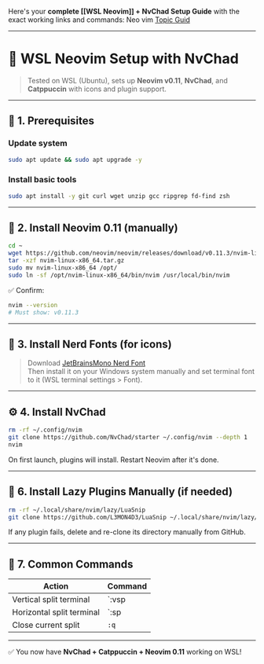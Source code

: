 Here's your **complete [[WSL Neovim]] + NvChad Setup Guide** with the exact working links and commands:
Neo vim [Topic Guid](<WSL Neovim.md>)

---

# 🚀 WSL Neovim Setup with NvChad
> Tested on WSL (Ubuntu), sets up **Neovim v0.11**, **NvChad**, and **Catppuccin** with icons and plugin support.

---

## 🧱 1. Prerequisites

### Update system

```bash
sudo apt update && sudo apt upgrade -y
```

### Install basic tools

```bash
sudo apt install -y git curl wget unzip gcc ripgrep fd-find zsh
```

---

## 🧪 2. Install Neovim 0.11 (manually)

```bash
cd ~
wget https://github.com/neovim/neovim/releases/download/v0.11.3/nvim-linux-x86_64.tar.gz
tar -xzf nvim-linux-x86_64.tar.gz
sudo mv nvim-linux-x86_64 /opt/
sudo ln -sf /opt/nvim-linux-x86_64/bin/nvim /usr/local/bin/nvim
```

✅ Confirm:

```bash
nvim --version
# Must show: v0.11.3
```

---

## 🎨 3. Install Nerd Fonts (for icons)

> Download [JetBrainsMono Nerd Font](https://github.com/ryanoasis/nerd-fonts/releases)  
> Then install it on your Windows system manually and set terminal font to it (WSL terminal settings > Font).

---

## ⚙️ 4. Install NvChad

```bash
rm -rf ~/.config/nvim
git clone https://github.com/NvChad/starter ~/.config/nvim --depth 1
nvim
```

On first launch, plugins will install. Restart Neovim after it's done.

---

## 💄 6. Install Lazy Plugins Manually (if needed)

```bash
rm -rf ~/.local/share/nvim/lazy/LuaSnip
git clone https://github.com/L3MON4D3/LuaSnip ~/.local/share/nvim/lazy/LuaSnip
```

If any plugin fails, delete and re-clone its directory manually from GitHub.

---

## 🧠 7. Common Commands

|Action|Command|
|---|---|
|Vertical split terminal|`:vsp|
|Horizontal split terminal|`:sp|
|Close current split|`:q`|

---

✅ You now have **NvChad + Catppuccin + Neovim 0.11** working on WSL!